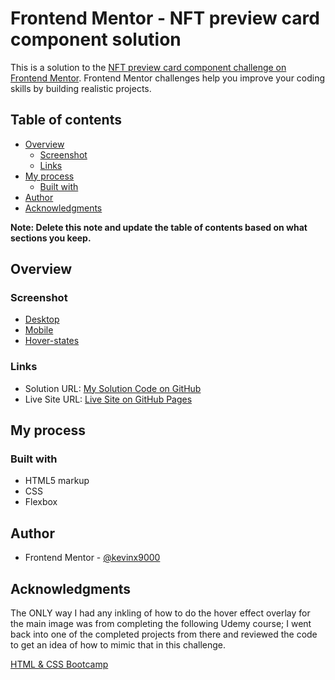 # Frontend Mentor - NFT preview card component solution

This is a solution to the [NFT preview card component challenge on Frontend Mentor](https://www.frontendmentor.io/challenges/nft-preview-card-component-SbdUL_w0U). Frontend Mentor challenges help you improve your coding skills by building realistic projects. 

## Table of contents

- [Overview](#overview)
  - [Screenshot](#screenshot)
  - [Links](#links)
- [My process](#my-process)
  - [Built with](#built-with)
- [Author](#author)
- [Acknowledgments](#acknowledgments)

**Note: Delete this note and update the table of contents based on what sections you keep.**

## Overview

### Screenshot

- [Desktop](my-desktop-screenshot.png)
- [Mobile](my-mobile-screenshot.png)
- [Hover-states](my-hover-screenshots.jpg)

### Links

- Solution URL: [My Solution Code on GitHub](https://github.com/kevinx9000/nft-preview-card-component)
- Live Site URL: [Live Site on GitHub Pages](https://kevinx9000.github.io/nft-preview-card-component/)

## My process

### Built with

- HTML5 markup
- CSS
- Flexbox

## Author

- Frontend Mentor - [@kevinx9000](https://www.frontendmentor.io/profile/kevinx9000)


## Acknowledgments

The ONLY way I had any inkling of how to do the hover effect overlay for the main image was from completing the following Udemy course; I went back into one of the completed projects from there and reviewed the code to get an idea of how to mimic that in this challenge.

[HTML & CSS Bootcamp](https://www.udemy.com/course/html-and-css-bootcamp/)
